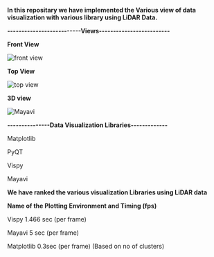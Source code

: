 **In this repositary we have implemented the Various view of data visualization with various library using LiDAR Data.**

**--------------------------Views-------------------------**

**Front View**

![front view](https://user-images.githubusercontent.com/84854222/119775614-7a144580-bee1-11eb-8e88-0b41a04e7a98.png)


**Top View**

![top view](https://user-images.githubusercontent.com/84854222/119775676-90ba9c80-bee1-11eb-96ba-2a6d82f4bf8a.png)


**3D view**

![Mayavi](https://user-images.githubusercontent.com/84854222/119784876-44288e80-beec-11eb-9437-5b746277e4d3.png)




**---------------Data Visualization Libraries-------------**

Matplotlib 

PyQT 

Vispy

Mayavi

**We have ranked the  various visualization Libraries using LiDAR data**

**Name of the Plotting Environment       and Timing (fps)**
  
Vispy                                 1.466 sec (per frame)

Mayavi                                5 sec (per frame)

Matplotlib                            0.3sec (per frame) (Based on no of clusters)



